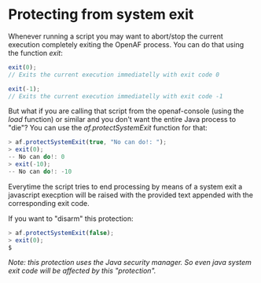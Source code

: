 # Protecting from system exit

Whenever running a script you may want to abort/stop the current execution completely exiting the OpenAF process. You can do that using the function _exit_:

````javascript
exit(0);
// Exits the current execution immediatelly with exit code 0

exit(-1);
// Exits the current execution immediatelly with exit code -1
````

But what if you are calling that script from the openaf-console (using the _load_ function) or similar and you don't want the entire Java process to "die"? You can use the _af.protectSystemExit_ function for that:

````javascript
> af.protectSystemExit(true, "No can do!: ");
> exit(0);
-- No can do!: 0
> exit(-10);
-- No can do!: -10
````

Everytime the script tries to end processing by means of a system exit a javascript execption will be raised with the provided text appended with the corresponding exit code.

If you want to "disarm" this protection:

````javascript
> af.protectSystemExit(false);
> exit(0);
$
````

_Note: this protection uses the Java security manager. So even java system exit code will be affected by this "protection"._